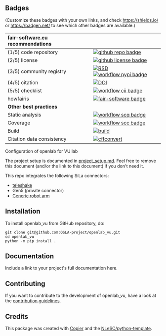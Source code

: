 ## Badges

(Customize these badges with your own links, and check https://shields.io/ or https://badgen.net/ to see which other badges are available.)

| fair-software.eu recommendations | |
| :-- | :--  |
| (1/5) code repository              | [![github repo badge](https://img.shields.io/badge/github-repo-000.svg?logo=github&labelColor=gray&color=blue)](https://github.com/OSLA-project/VU-lab) |
| (2/5) license                      | [![github license badge](https://img.shields.io/github/license/OSLA-project/openlab_vu)](https://github.com/OSLA-project/VU-lab) |
| (3/5) community registry           | [![RSD](https://img.shields.io/badge/rsd-openlab_vu-00a3e3.svg)](https://www.research-software.nl/software/openlab_vu) [![workflow pypi badge](https://img.shields.io/pypi/v/openlab_vu.svg?colorB=blue)](https://pypi.python.org/project/openlab_vu/) |
| (4/5) citation                     | [![DOI](https://zenodo.org/badge/DOI/<replace-with-created-DOI>.svg)](https://doi.org/<replace-with-created-DOI>)|
| (5/5) checklist                    | [![workflow cii badge](https://bestpractices.coreinfrastructure.org/projects/<replace-with-created-project-identifier>/badge)](https://bestpractices.coreinfrastructure.org/projects/<replace-with-created-project-identifier>) |
| howfairis                          | [![fair-software badge](https://img.shields.io/badge/fair--software.eu-%E2%97%8F%20%20%E2%97%8F%20%20%E2%97%8F%20%20%E2%97%8F%20%20%E2%97%8B-yellow)](https://fair-software.eu) |
| **Other best practices**           | &nbsp; |
| Static analysis                    | [![workflow scq badge](https://sonarcloud.io/api/project_badges/measure?project=OSLA-project_openlab_vu&metric=alert_status)](https://sonarcloud.io/dashboard?id=OSLA-project_openlab_vu) |
| Coverage                           | [![workflow scc badge](https://sonarcloud.io/api/project_badges/measure?project=OSLA-project_openlab_vu&metric=coverage)](https://sonarcloud.io/dashboard?id=OSLA-project_openlab_vu) || **GitHub Actions**                 | &nbsp; |
| Build                              | [![build](https://github.com/OSLA-project/openlab_vu/actions/workflows/build.yml/badge.svg)](https://github.com/OSLA-project/openlab_vu/actions/workflows/build.yml) |
| Citation data consistency          | [![cffconvert](https://github.com/OSLA-project/openlab_vu/actions/workflows/cffconvert.yml/badge.svg)](https://github.com/OSLA-project/openlab_vu/actions/workflows/cffconvert.yml) || SonarCloud                         | [![sonarcloud](https://github.com/OSLA-project/openlab_vu/actions/workflows/sonarcloud.yml/badge.svg)](https://github.com/OSLA-project/openlab_vu/actions/workflows/sonarcloud.yml) |## How to use openlab_vu

Configuration of openlab for VU lab

The project setup is documented in [project_setup.md](project_setup.md). Feel free to remove this document (and/or the link to this document) if you don't need it.

This repo integrates the following SiLa connectors:
- [teleshake](https://gitlab.com/sila-driver-group/teleshake)
- Gen5 (private connector)
- [Generic robot arm](https://gitlab.com/OpenLabAutomation/device-integration/genericroboticarm)

## Installation

To install openlab_vu from GitHub repository, do:

```console
git clone git@github.com:OSLA-project/openlab_vu.git
cd openlab_vu
python -m pip install .
```

## Documentation

Include a link to your project's full documentation here.

## Contributing

If you want to contribute to the development of openlab_vu,
have a look at the [contribution guidelines](CONTRIBUTING.md).

## Credits

This package was created with [Copier](https://github.com/copier-org/copier) and the [NLeSC/python-template](https://github.com/NLeSC/python-template).
